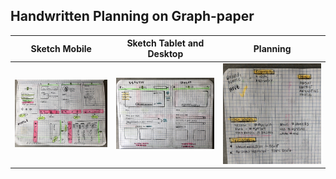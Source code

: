 ## Handwritten Planning on Graph-paper

| Sketch Mobile  | Sketch Tablet and Desktop | Planning |
| ------------- | ------------- | ------------- |
| ![Screenshot](sketch/mobile.jpeg) | ![Screenshot](sketch/tabletDesktop.jpeg) | ![Screenshot](sketch/notes.jpeg) |
